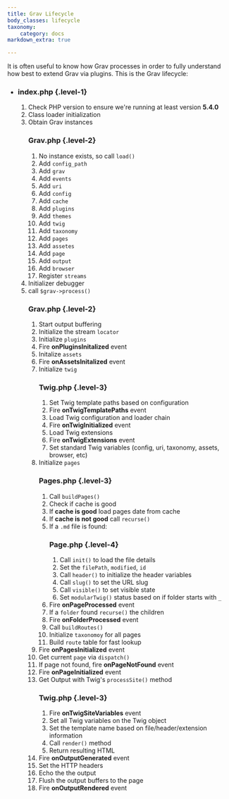 ```yaml
---
title: Grav Lifecycle
body_classes: lifecycle
taxonomy:
    category: docs
markdown_extra: true

---
```


It is often useful to know how Grav processes in order to fully understand how best to extend Grav via plugins.  This is the Grav lifecycle:


* ### index.php {.level-1}
  1. Check PHP version to ensure we're running at least version **5.4.0**
  1. Class loader initialization
  1. Obtain Grav instances
  	  ### Grav.php {.level-2}
  	  1. No instance exists, so call `load()`
  	  1. Add `config_path`
  	  1. Add `grav`
  	  1. Add `events`
  	  1. Add `uri`
  	  1. Add `config`
  	  1. Add `cache`
  	  1. Add `plugins`
  	  1. Add `themes`
  	  1. Add `twig`
  	  1. Add `taxonomy`
  	  1. Add `pages`
  	  1. Add `assetes`
  	  1. Add `page`
  	  1. Add `output`
  	  1. Add `browser`
  	  1. Register `streams`
  1. Initializer debugger
  1. call `$grav->process()`
  	  ### Grav.php {.level-2}
  	  1. Start output buffering
  	  1. Initialize the stream `locator`
  	  1. Initialize `plugins`
  	  1. Fire **onPluginsInitalized** event
  	  1. Initalize `assets`
  	  1. Fire **onAssetsInitalized** event
  	  1. Initialize `twig`
  	      ### Twig.php {.level-3}
  	      1. Set Twig template paths based on configuration
  	      1. Fire **onTwigTemplatePaths** event
  	      1. Load Twig configuration and loader chain
  	      1. Fire **onTwigInitialized** event
  	      1. Load Twig extensions
  	      1. Fire **onTwigExtensions** event
  	      1. Set standard Twig variables (config, uri, taxonomy, assets, browser, etc)
  	  1. Initialize `pages`
  	      ### Pages.php {.level-3}
  	      1. Call `buildPages()`
  	      1. Check if cache is good
  	      1. If **cache is good** load pages date from cache
  	      1. If **cache is not good** call `recurse()`
  	      1. If a `.md` file is found:
  	          ### Page.php {.level-4}
  	          1. Call `init()` to load the file details
  	          1. Set the `filePath`, `modified`, `id`
  	          1. Call `header()` to initialize the header variables
  	          1. Call `slug()` to set the URL slug
  	          1. Call `visible()` to set visible state
  	          1. Set `modularTwig()` status based on if folder starts with `_`
  	       1. Fire **onPageProcessed** event
  	       1. If a `folder` found `recurse()` the children
  	       1. Fire **onFolderProcessed** event
  	       1. Call `buildRoutes()`
  	       1. Initialize `taxonomoy` for all pages
  	       1. Build `route` table for fast lookup
  	  1. Fire **onPagesInitialized** event
  	  1. Get current `page` via `dispatch()`
  	  1. If page not found, fire **onPageNotFound** event
  	  1. Fire **onPageInitialized** event
  	  1. Get Output with Twig's `processSite()` method
  	      ### Twig.php {.level-3}
  	      1. Fire **onTwigSiteVariables** event
  	      1. Set all Twig variables on the Twig object
  	      1. Set the template name based on file/header/extension information
  	      1. Call `render()` method
  	      1. Return resulting HTML
  	  1. Fire **onOutputGenerated** event
  	  1. Set the HTTP headers
  	  1. Echo the the output
  	  1. Flush the output buffers to the page
  	  1. Fire **onOutputRendered** event

